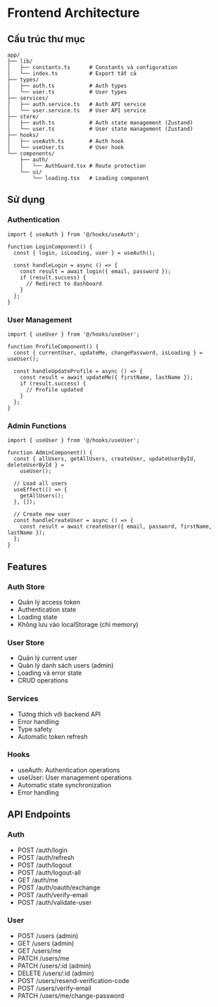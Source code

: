 # Frontend Architecture

## Cấu trúc thư mục

```
app/
├── lib/
│   ├── constants.ts      # Constants và configuration
│   └── index.ts          # Export tất cả
├── types/
│   ├── auth.ts           # Auth types
│   └── user.ts           # User types
├── services/
│   ├── auth.service.ts   # Auth API service
│   └── user.service.ts   # User API service
├── store/
│   ├── auth.ts           # Auth state management (Zustand)
│   └── user.ts           # User state management (Zustand)
├── hooks/
│   ├── useAuth.ts        # Auth hook
│   └── useUser.ts        # User hook
└── components/
    ├── auth/
    │   └── AuthGuard.tsx # Route protection
    └── ui/
        └── loading.tsx   # Loading component
```

## Sử dụng

### Authentication

```tsx
import { useAuth } from '@/hooks/useAuth';

function LoginComponent() {
  const { login, isLoading, user } = useAuth();

  const handleLogin = async () => {
    const result = await login({ email, password });
    if (result.success) {
      // Redirect to dashboard
    }
  };
}
```

### User Management

```tsx
import { useUser } from '@/hooks/useUser';

function ProfileComponent() {
  const { currentUser, updateMe, changePassword, isLoading } = useUser();

  const handleUpdateProfile = async () => {
    const result = await updateMe({ firstName, lastName });
    if (result.success) {
      // Profile updated
    }
  };
}
```

### Admin Functions

```tsx
import { useUser } from '@/hooks/useUser';

function AdminComponent() {
  const { allUsers, getAllUsers, createUser, updateUserById, deleteUserById } =
    useUser();

  // Load all users
  useEffect(() => {
    getAllUsers();
  }, []);

  // Create new user
  const handleCreateUser = async () => {
    const result = await createUser({ email, password, firstName, lastName });
  };
}
```

## Features

### Auth Store

- Quản lý access token
- Authentication state
- Loading state
- Không lưu vào localStorage (chỉ memory)

### User Store

- Quản lý current user
- Quản lý danh sách users (admin)
- Loading và error state
- CRUD operations

### Services

- Tương thích với backend API
- Error handling
- Type safety
- Automatic token refresh

### Hooks

- useAuth: Authentication operations
- useUser: User management operations
- Automatic state synchronization
- Error handling

## API Endpoints

### Auth

- POST /auth/login
- POST /auth/refresh
- POST /auth/logout
- POST /auth/logout-all
- GET /auth/me
- POST /auth/oauth/exchange
- POST /auth/verify-email
- POST /auth/validate-user

### User

- POST /users (admin)
- GET /users (admin)
- GET /users/me
- PATCH /users/me
- PATCH /users/:id (admin)
- DELETE /users/:id (admin)
- POST /users/resend-verification-code
- POST /users/verify-email
- PATCH /users/me/change-password
